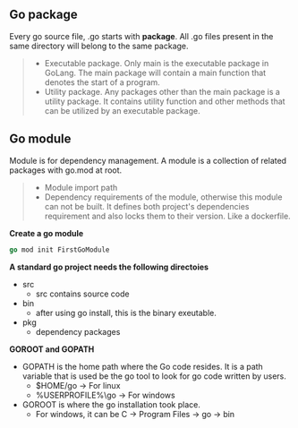 ## **Go package**

Every go source file, .go starts with **package**.
All .go files present in the same directory will belong to the same package.
> - Executable package. Only main is the executable package in GoLang. The main package will contain a main function that denotes the start of a program.
> - Utility package. Any packages other than the main package is a utility package. It contains utility function and other methods that can be utilized by an executable package.

## **Go module**
Module is for dependency management. A module is a collection of related packages with go.mod at root. 
> - Module import path
> - Dependency requirements of the module, otherwise this module can not be built. It defines both project's dependencies requirement and also locks them to their version. Like a dockerfile. 


**Create a go module**
```Go
go mod init FirstGoModule
```

**A standard go project needs the following directoies**
* src
    * src contains source code
* bin
    * after using go install, this is the binary exeutable.
* pkg
    * dependency packages

**GOROOT and GOPATH**
* GOPATH is the home path where the Go code resides. It is a path variable that is used be the go tool to look for go code written by users.
    * $HOME/go -> For linux
    * %USERPROFILE%\go -> For windows
* GOROOT is where the go installation took place. 
    * For windows, it can be C -> Program Files -> go -> bin